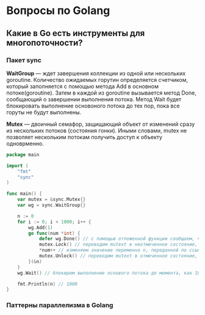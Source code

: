 # Вопросы по Golang

## Какие в Go есть инструменты для многопоточности?

### Пакет sync
**WaitGroup** — ждет завершения коллекции из одной или нескольких goroutine. 
Количество ожидаемых горутин определяется счетчиком, который заполняется с помощью метода Add в основном потоке(goroutine).
Затем в каждой из goroutine вызывается метод Done, сообщающий о завершении выполнения потока. 
Метод Wait будет блокировать выполнение основоного потока до тех пор, пока все горуты не будут выполнены.

**Mutex** — двоичный семафор, защищающий объект от изменений сразу из нескольких потоков (состояния гонки).
Иными словами, mutex не позволяет нескольким потокам получить доступ к объекту одноврменно.

```go
package main

import (
	"fmt"
	"sync"
)

func main() {
	var mutex = &sync.Mutex{}
	var wg = sync.WaitGroup{}

	n := 0
	for i := 0; i < 1000; i++ {
		wg.Add(1)
		go func(num *int) {
			defer wg.Done() // с помощью отложенной функции сообщаем, что поток закончил выполнение
			mutex.Lock() // переводим mutext в неотмеченное состояние, блокируя доступ для других потоков
			*num++ // изменяем значение переменно n, переданной по ссылке
			mutex.Unlock() // переводим mutext в отмеченное состояние, освобождая его для других потоков
		}(&n)
	}
	wg.Wait() // блокирем выполнение основого потока до момента, как 1000 потоков сообщат о прекращении работы

	fmt.Println(n) // 1000
}
```


### Паттерны параллелизма в Golang